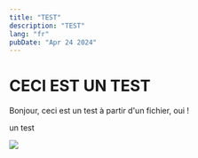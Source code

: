 ```yaml
---
title: "TEST"
description: "TEST"
lang: "fr"
pubDate: "Apr 24 2024"
---
```


# CECI EST UN TEST
Bonjour, ceci est un test à partir d'un fichier, oui !

un test

![](./portfolio/public/move/After_Kubernetes.drawio.png)
